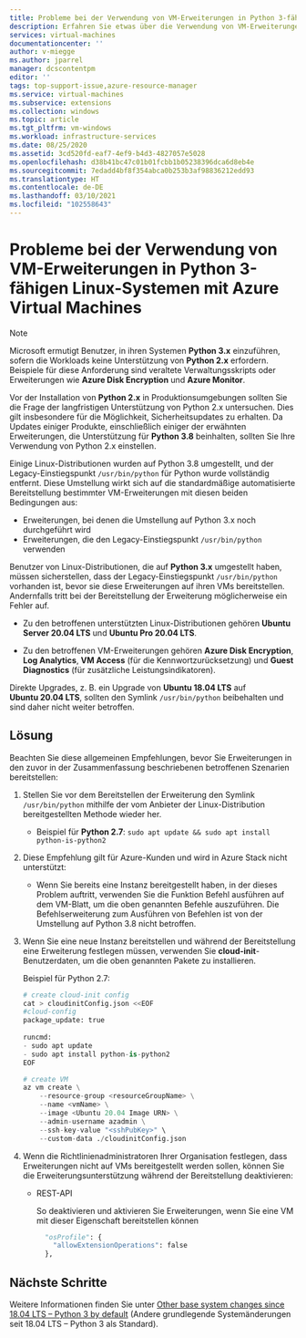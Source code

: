 ```yaml
---
title: Probleme bei der Verwendung von VM-Erweiterungen in Python 3-fähigen Linux-Systemen mit Azure Virtual Machines
description: Erfahren Sie etwas über die Verwendung von VM-Erweiterungen in Python 3-fähigen Linux-Systemen.
services: virtual-machines
documentationcenter: ''
author: v-miegge
ms.author: jparrel
manager: dcscontentpm
editor: ''
tags: top-support-issue,azure-resource-manager
ms.service: virtual-machines
ms.subservice: extensions
ms.collection: windows
ms.topic: article
ms.tgt_pltfrm: vm-windows
ms.workload: infrastructure-services
ms.date: 08/25/2020
ms.assetid: 3cd520fd-eaf7-4ef9-b4d3-4827057e5028
ms.openlocfilehash: d38b41bc47c01b01fcbb1b05238396dca6d8eb4e
ms.sourcegitcommit: 7edadd4bf8f354abca0b253b3af98836212edd93
ms.translationtype: HT
ms.contentlocale: de-DE
ms.lasthandoff: 03/10/2021
ms.locfileid: "102558643"
---
```

# <a name="issues-using-vm-extensions-in-python-3-enabled-linux-azure-virtual-machines-systems"></a>Probleme bei der Verwendung von VM-Erweiterungen in Python 3-fähigen Linux-Systemen mit Azure Virtual Machines

> [!NOTE]
> Microsoft ermutigt Benutzer, in ihren Systemen **Python 3.x** einzuführen, sofern die Workloads keine Unterstützung von **Python 2.x** erfordern. Beispiele für diese Anforderung sind veraltete Verwaltungsskripts oder Erweiterungen wie **Azure Disk Encryption** und **Azure Monitor**.
>
> Vor der Installation von **Python 2.x** in Produktionsumgebungen sollten Sie die Frage der langfristigen Unterstützung von Python 2.x untersuchen. Dies gilt insbesondere für die Möglichkeit, Sicherheitsupdates zu erhalten. Da Updates einiger Produkte, einschließlich einiger der erwähnten Erweiterungen, die Unterstützung für **Python 3.8** beinhalten, sollten Sie Ihre Verwendung von Python 2.x einstellen.

Einige Linux-Distributionen wurden auf Python 3.8 umgestellt, und der Legacy-Einstiegspunkt `/usr/bin/python` für Python wurde vollständig entfernt. Diese Umstellung wirkt sich auf die standardmäßige automatisierte Bereitstellung bestimmter VM-Erweiterungen mit diesen beiden Bedingungen aus:

- Erweiterungen, bei denen die Umstellung auf Python 3.x noch durchgeführt wird
- Erweiterungen, die den Legacy-Einstiegspunkt `/usr/bin/python` verwenden

Benutzer von Linux-Distributionen, die auf **Python 3.x** umgestellt haben, müssen sicherstellen, dass der Legacy-Einstiegspunkt `/usr/bin/python` vorhanden ist, bevor sie diese Erweiterungen auf ihren VMs bereitstellen. Andernfalls tritt bei der Bereitstellung der Erweiterung möglicherweise ein Fehler auf. 

- Zu den betroffenen unterstützten Linux-Distributionen gehören **Ubuntu Server 20.04 LTS** und **Ubuntu Pro 20.04 LTS**.

- Zu den betroffenen VM-Erweiterungen gehören **Azure Disk Encryption**, **Log Analytics**, **VM Access** (für die Kennwortzurücksetzung) und **Guest Diagnostics** (für zusätzliche Leistungsindikatoren).

Direkte Upgrades, z. B. ein Upgrade von **Ubuntu 18.04 LTS** auf **Ubuntu 20.04 LTS**, sollten den Symlink `/usr/bin/python` beibehalten und sind daher nicht weiter betroffen.

## <a name="resolution"></a>Lösung

Beachten Sie diese allgemeinen Empfehlungen, bevor Sie Erweiterungen in den zuvor in der Zusammenfassung beschriebenen betroffenen Szenarien bereitstellen:

1. Stellen Sie vor dem Bereitstellen der Erweiterung den Symlink `/usr/bin/python` mithilfe der vom Anbieter der Linux-Distribution bereitgestellten Methode wieder her.

   - Beispiel für **Python 2.7**: `sudo apt update && sudo apt install python-is-python2`

1. Diese Empfehlung gilt für Azure-Kunden und wird in Azure Stack nicht unterstützt:

   - Wenn Sie bereits eine Instanz bereitgestellt haben, in der dieses Problem auftritt, verwenden Sie die Funktion Befehl ausführen auf dem VM-Blatt, um die oben genannten Befehle auszuführen. Die Befehlserweiterung zum Ausführen von Befehlen ist von der Umstellung auf Python 3.8 nicht betroffen.

1. Wenn Sie eine neue Instanz bereitstellen und während der Bereitstellung eine Erweiterung festlegen müssen, verwenden Sie **cloud-init**-Benutzerdaten, um die oben genannten Pakete zu installieren.

   Beispiel für Python 2.7:

   ```python
   # create cloud-init config
   cat > cloudinitConfig.json <<EOF
   #cloud-config
   package_update: true
    
   runcmd:
   - sudo apt update
   - sudo apt install python-is-python2 
   EOF

   # create VM
   az vm create \
       --resource-group <resourceGroupName> \
       --name <vmName> \
       --image <Ubuntu 20.04 Image URN> \
       --admin-username azadmin \
       --ssh-key-value "<sshPubKey>" \
       --custom-data ./cloudinitConfig.json
   ```

1. Wenn die Richtlinienadministratoren Ihrer Organisation festlegen, dass Erweiterungen nicht auf VMs bereitgestellt werden sollen, können Sie die Erweiterungsunterstützung während der Bereitstellung deaktivieren:

   - REST-API

     So deaktivieren und aktivieren Sie Erweiterungen, wenn Sie eine VM mit dieser Eigenschaft bereitstellen können

     ```python
       "osProfile": {
         "allowExtensionOperations": false
       },
     ```

## <a name="next-steps"></a>Nächste Schritte

Weitere Informationen finden Sie unter [Other base system changes since 18.04 LTS – Python 3 by default](https://wiki.ubuntu.com/FocalFossa/ReleaseNotes#Python3_by_default) (Andere grundlegende Systemänderungen seit 18.04 LTS – Python 3 als Standard).
